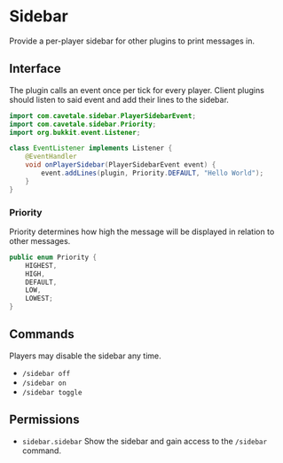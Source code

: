 # Sidebar

Provide a per-player sidebar for other plugins to print messages in.

## Interface

The plugin calls an event once per tick for every player. Client
plugins should listen to said event and add their lines to the
sidebar.

```java
import com.cavetale.sidebar.PlayerSidebarEvent;
import com.cavetale.sidebar.Priority;
import org.bukkit.event.Listener;

class EventListener implements Listener {
    @EventHandler
    void onPlayerSidebar(PlayerSidebarEvent event) {
        event.addLines(plugin, Priority.DEFAULT, "Hello World");
    }
}
```

### Priority

Priority determines how high the message will be displayed in relation
to other messages.

```java
public enum Priority {
    HIGHEST,
    HIGH,
    DEFAULT,
    LOW,
    LOWEST;
}
```

## Commands

Players may disable the sidebar any time.

- `/sidebar off`
- `/sidebar on`
- `/sidebar toggle`

## Permissions

- `sidebar.sidebar` Show the sidebar and gain access to the `/sidebar` command.